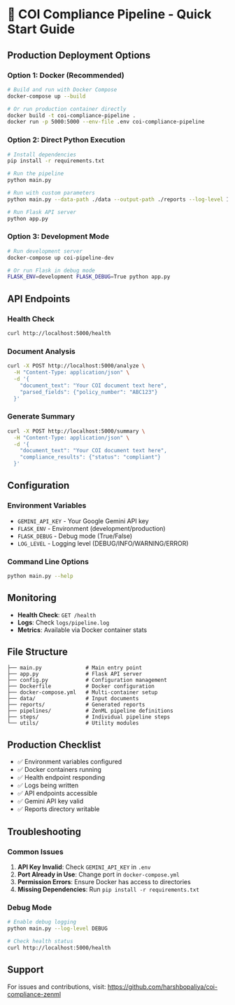 # 🚀 COI Compliance Pipeline - Quick Start Guide

## Production Deployment Options

### Option 1: Docker (Recommended)

```bash
# Build and run with Docker Compose
docker-compose up --build

# Or run production container directly
docker build -t coi-compliance-pipeline .
docker run -p 5000:5000 --env-file .env coi-compliance-pipeline
```

### Option 2: Direct Python Execution

```bash
# Install dependencies
pip install -r requirements.txt

# Run the pipeline
python main.py

# Run with custom parameters
python main.py --data-path ./data --output-path ./reports --log-level INFO

# Run Flask API server
python app.py
```

### Option 3: Development Mode

```bash
# Run development server
docker-compose up coi-pipeline-dev

# Or run Flask in debug mode
FLASK_ENV=development FLASK_DEBUG=True python app.py
```

## API Endpoints

### Health Check
```bash
curl http://localhost:5000/health
```

### Document Analysis
```bash
curl -X POST http://localhost:5000/analyze \
  -H "Content-Type: application/json" \
  -d '{
    "document_text": "Your COI document text here",
    "parsed_fields": {"policy_number": "ABC123"}
  }'
```

### Generate Summary
```bash
curl -X POST http://localhost:5000/summary \
  -H "Content-Type: application/json" \
  -d '{
    "document_text": "Your COI document text here",
    "compliance_results": {"status": "compliant"}
  }'
```

## Configuration

### Environment Variables
- `GEMINI_API_KEY` - Your Google Gemini API key
- `FLASK_ENV` - Environment (development/production)
- `FLASK_DEBUG` - Debug mode (True/False)
- `LOG_LEVEL` - Logging level (DEBUG/INFO/WARNING/ERROR)

### Command Line Options
```bash
python main.py --help
```

## Monitoring

- **Health Check**: `GET /health`
- **Logs**: Check `logs/pipeline.log`
- **Metrics**: Available via Docker container stats

## File Structure

```
├── main.py              # Main entry point
├── app.py               # Flask API server
├── config.py            # Configuration management
├── Dockerfile           # Docker configuration
├── docker-compose.yml   # Multi-container setup
├── data/                # Input documents
├── reports/             # Generated reports
├── pipelines/           # ZenML pipeline definitions
├── steps/               # Individual pipeline steps
└── utils/               # Utility modules
```

## Production Checklist

- ✅ Environment variables configured
- ✅ Docker containers running
- ✅ Health endpoint responding
- ✅ Logs being written
- ✅ API endpoints accessible
- ✅ Gemini API key valid
- ✅ Reports directory writable

## Troubleshooting

### Common Issues

1. **API Key Invalid**: Check `GEMINI_API_KEY` in `.env`
2. **Port Already in Use**: Change port in `docker-compose.yml`
3. **Permission Errors**: Ensure Docker has access to directories
4. **Missing Dependencies**: Run `pip install -r requirements.txt`

### Debug Mode

```bash
# Enable debug logging
python main.py --log-level DEBUG

# Check health status
curl http://localhost:5000/health
```

## Support

For issues and contributions, visit: https://github.com/harshbopaliya/coi-compliance-zenml
